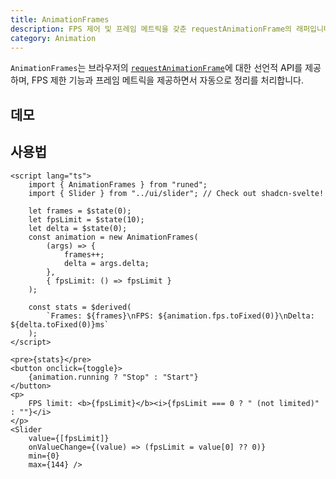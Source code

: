 ```yaml
---
title: AnimationFrames
description: FPS 제어 및 프레임 메트릭을 갖춘 requestAnimationFrame의 래퍼입니다
category: Animation
---
```


<script>
import Demo from '$lib/components/demos/animation-frames.svelte';
</script>

`AnimationFrames`는 브라우저의 [`requestAnimationFrame`](https://developer.mozilla.org/en-US/docs/Web/API/Window/requestAnimationFrame)에 대한 선언적 API를 제공하며, FPS 제한 기능과 프레임 메트릭을 제공하면서 자동으로 정리를 처리합니다.

## 데모

<Demo />

## 사용법

```svelte
<script lang="ts">
	import { AnimationFrames } from "runed";
	import { Slider } from "../ui/slider"; // Check out shadcn-svelte!

	let frames = $state(0);
	let fpsLimit = $state(10);
	let delta = $state(0);
	const animation = new AnimationFrames(
		(args) => {
			frames++;
			delta = args.delta;
		},
		{ fpsLimit: () => fpsLimit }
	);

	const stats = $derived(
		`Frames: ${frames}\nFPS: ${animation.fps.toFixed(0)}\nDelta: ${delta.toFixed(0)}ms`
	);
</script>

<pre>{stats}</pre>
<button onclick={toggle}>
	{animation.running ? "Stop" : "Start"}
</button>
<p>
	FPS limit: <b>{fpsLimit}</b><i>{fpsLimit === 0 ? " (not limited)" : ""}</i>
</p>
<Slider
	value={[fpsLimit]}
	onValueChange={(value) => (fpsLimit = value[0] ?? 0)}
	min={0}
	max={144} />
```
